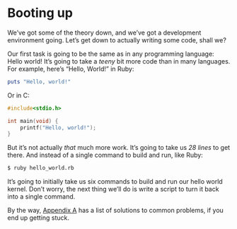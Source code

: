 # Booting up

We’ve got some of the theory down, and we’ve got a development environment
going. Let’s get down to actually writing some code, shall we?

Our first task is going to be the same as in any programming language: Hello
world! It’s going to take a _teeny_ bit more code than in many languages. For
example, here’s “Hello, World!” in Ruby:

```ruby
puts "Hello, world!"
```

Or in C:

```c
#include<stdio.h>

int main(void) {
    printf("Hello, world!");
}
```

But it’s not actually _that_ much more work. It’s going to take us *28 lines*
to get there. And instead of a single command to build and run, like Ruby:

```bash
$ ruby hello_world.rb
```

It’s going to initially take us six commands to build and run our hello world
kernel. Don’t worry, the next thing we’ll do is write a script to turn it back
into a single command.

By the way, [Appendix A](appendix/troubleshooting.html) has a list of solutions
to common problems, if you end up getting stuck.
